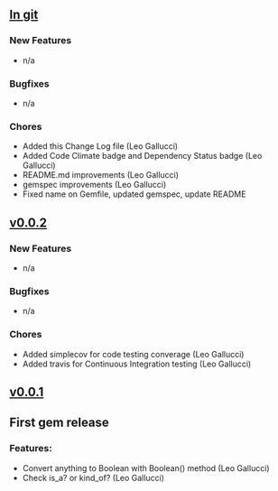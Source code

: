 ## [In git](https://github.com/elgalu/boolean_class/compare/v0.0.2...HEAD)

### New Features
* n/a

### Bugfixes
* n/a

### Chores
* Added this Change Log file (Leo Gallucci)
* Added Code Climate badge and Dependency Status badge (Leo Gallucci)
* README.md improvements (Leo Gallucci)
* gemspec improvements (Leo Gallucci)
* Fixed name on Gemfile, updated gemspec, update README

## [v0.0.2](https://github.com/elgalu/boolean_class/compare/v0.0.1...v0.0.2)

### New Features
* n/a

### Bugfixes
* n/a

### Chores
* Added simplecov for code testing converage (Leo Gallucci)
* Added travis for Continuous Integration testing (Leo Gallucci)

## [v0.0.1](https://github.com/elgalu/boolean_class/tree/v0.0.1)

## First gem release

### Features:
* Convert anything to Boolean with Boolean() method (Leo Gallucci)
* Check is_a? or kind_of? (Leo Gallucci)
